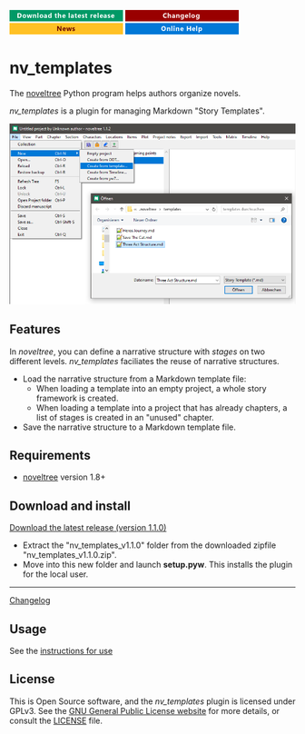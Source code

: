 [![Download the latest release](docs/img/download-button.png)](https://github.com/peter88213/nv_templates/raw/main/dist/nv_templates_v1.1.0.zip)
[![Changelog](docs/img/changelog-button.png)](docs/changelog.md)
[![News](docs/img/news-button.png)](https://github.com/peter88213/noveltree/discussions/1)
[![Online help](docs/img/help-button.png)](https://peter88213.github.io/nvhelp-en/nv_templates/)


# nv_templates

The [noveltree](https://github.com/peter88213/noveltree/) Python program helps authors organize novels.

*nv_templates* is a plugin for managing Markdown "Story Templates".

![Screenshot](docs/Screenshots/screen01.png)

## Features

In *noveltree*, you can define a narrative structure with *stages* on two different levels. *nv_templates* faciliates the reuse of narrative structures.

- Load the narrative structure from a Markdown template file:
    - When loading a template into an empty project, a whole story framework is created.
    - When loading a template into a project that has already chapters, a list of stages is created in an "unused" chapter.
- Save the narrative structure to a Markdown template file. 


## Requirements

- [noveltree](https://github.com/peter88213/noveltree/) version 1.8+

## Download and install

[Download the latest release (version 1.1.0)](https://github.com/peter88213/nv_templates/raw/main/dist/nv_templates_v1.1.0.zip)

- Extract the "nv_templates_v1.1.0" folder from the downloaded zipfile "nv_templates_v1.1.0.zip".
- Move into this new folder and launch **setup.pyw**. This installs the plugin for the local user.

---

[Changelog](docs/changelog.md)

## Usage

See the [instructions for use](docs/usage.md)

## License

This is Open Source software, and the *nv_templates* plugin is licensed under GPLv3. See the
[GNU General Public License website](https://www.gnu.org/licenses/gpl-3.0.en.html) for more
details, or consult the [LICENSE](https://github.com/peter88213/nv_templates/blob/main/LICENSE) file.
